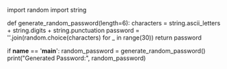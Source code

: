 import random
import string

def generate_random_password(length=6):
    characters = string.ascii_letters + string.digits + string.punctuation
    password = ''.join(random.choice(characters) for _ in range(30))
    return password

if __name__ == '__main__':
    random_password = generate_random_password()
    print("Generated Password:", random_password)
